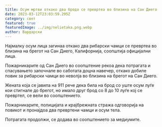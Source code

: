```yaml
---
title: Осум мртви откако два брода се превртеа во близина на Сан Диего
date: 2023-03-12T23:03:59.295Z
category: свет
featured: true
featuredImage: ../img/nelietaka.png.webp
author: Вардарски
---
```


Најмалку осум лица загинаа откако два рибарски чамци се превртеа во близина на брегот на Сан Диего, Калифорнија, соопштија официјални лица.

Пожарникарите од Сан Диего во соопштение рекоа дека потрагата и спасувањето започнале во саботата доцна навечер, откако добиле повик за рибарски чамци во неволја во близина на брегот на Сан Диего.

Жената која се јавила на 911 рече дека била на брод со уште осум луѓе кои стигнале до брегот, но имало друг брод со 8 до 10 луѓе кој се превртел, се вели во соопштението.

Пожарникарите, полицијата и крајбрежната стража одговорија на повикот и пронајдоа два превртени чамци и осум тела.

Потрагата продолжи, се додава во соопштението за медиумите.
